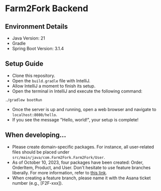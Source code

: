 # Farm2Fork Backend

## Environment Details
- Java Version: 21
- Gradle
- Spring Boot Version: 3.1.4

## Setup Guide
- Clone this repository.
- Open the `build.gradle` file with IntelliJ.
- Allow IntelliJ a moment to finish its setup.
- Open the terminal in IntelliJ and execute the following command:
```sh
./gradlew bootRun
```
- Once the server is up and running, open a web browser and navigate to `localhost:8080/hello`.
- If you see the message "Hello, world!", your setup is complete!

## When developing...
- Please create domain-specific packages. For instance, all user-related files should be placed under `src/main/java/com.Farm2Fork.Farm2Fork/User`.
- As of October 10, 2023, four packages have been created: Order, OrderItem, Product, and User. Don't hesitate to use feature branches liberally. For more information, refer to [this link](https://www.atlassian.com/git/tutorials/comparing-workflows/gitflow-workflow#:~:text=What%20is%20Gitflow%3F,lived%20branches%20and%20larger%20commits).
- When creating a feature branch, please name it with the Asana ticket number (e.g., [F2F-xxx]).
